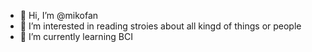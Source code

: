 - 👋 Hi, I’m @mikofan
- 👀 I’m interested in reading stroies about all kingd of things or people
- 🌱 I’m currently learning BCI


<!---
mikofan/mikofan is a ✨ special ✨ repository because its `README.md` (this file) appears on your GitHub profile.
You can click the Preview link to take a look at your changes.
--->
